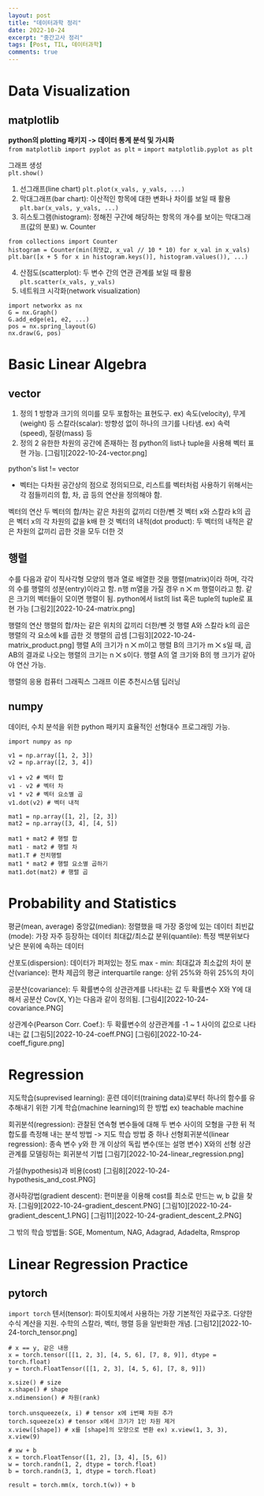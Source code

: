 ```yaml
---
layout: post
title: "데이터과학 정리"
date: 2022-10-24
excerpt: "중간고사 정리"
tags: [Post, TIL, 데이터과학]
comments: true
---
```

<style>
    table, th, td {
        border: 1px solid black;
        /* border-collapse: collapse; */
        text-align: center; /*left, center, right*/
        text-vlign: middle; /*top, middle, bottom*/
    }
</style>

# Data Visualization
## matplotlib
**python의 plotting 패키지 -> 데이터 통계 분석 및 가시화**  
`from matplotlib import pyplot as plt` = `import matplotlib.pyplot as plt`  
  
그래프 생성  
`plt.show()`
1. 선그래프(line chart)
`plt.plot(x_vals, y_vals, ...)`  
2. 막대그래프(bar chart): 이산적인 항목에 대한 변화나 차이를 보일 때 활용
`plt.bar(x_vals, y_vals, ...)`  
3. 히스토그램(histogram): 정해진 구간에 해당하는 항목의 개수를 보이는 막대그래프(값의 분포)
w. Counter
```
from collections import Counter
histogram = Counter(min(최댓값, x_val // 10 * 10) for x_val in x_vals)
plt.bar([x + 5 for x in histogram.keys()], histogram.values()), ...)
```  
4. 산점도(scatterplot): 두 변수 간의 연관 관계를 보일 때 활용
`plt.scatter(x_vals, y_vals)`  
5. 네트워크 시각화(network visualization)
```
import networkx as nx
G = nx.Graph()
G.add_edge(e1, e2, ...)
pos = nx.spring_layout(G)
nx.draw(G, pos)
```  

# Basic Linear Algebra
## vector
1. 정의 1
방향과 크기의 의미를 모두 포함하는 표현도구. ex) 속도(velocity), 무게(weight) 등
스칼라(scalar): 방향성 없이 하나의 크기를 나타냄. ex) 속력(speed), 질량(mass) 등
2. 정의 2
유한한 차원의 공간에 존재하는 점
python의 list나 tuple을 사용해 벡터 표현 가능.
[그림1][2022-10-24-vector.png]

python's list != vector
* 벡터는 다차원 공간상의 점으로 정의되므로, 리스트를 벡터처럼 사용하기 위해서는 각 점들끼리의 합, 차, 곱 등의 연산을 정의해야 함.

벡터의 연산
두 벡터의 합/차는 같은 차원의 값끼리 더한/뺀 것
벡터 x와 스칼라 k의 곱은 벡터 x의 각 차원의 값을 k배 한 것
벡터의 내적(dot product): 두 벡터의 내적은 같은 차원의 값끼리 곱한 것을 모두 더한 것

## 행렬
수를 다음과 같이 직사각형 모양의 행과 열로 배열한 것을 행렬(matrix)이라 하며, 각각의 수를 행렬의 성분(entry)이라고 함.
n행 m열을 가질 경우 n ⨉ m 행렬이라고 함.
같은 크기의 벡터들이 모이면 행렬이 됨.
python에서 list의 list 혹은 tuple의 tuple로 표현 가능
[그림2][2022-10-24-matrix.png]

행렬의 연산
행렬의 합/차는 같은 위치의 값끼리 더한/뺀 것
행렬 A와 스칼라 k의 곱은 행렬의 각 요소에 k를 곱한 것
행렬의 곱셈
[그림3][2022-10-24-matrix_product.png]
행렬 A의 크기가 n ⨉ m이고 행렬 B의 크기가 m ⨉ s일 때, 곱 AB의 결과로 나오는 행렬의 크기는 n ⨉ s이다. 행렬 A의 열 크기와 B의 행 크기가 같아야 연산 가능.

행렬의 응용
컴퓨터 그래픽스
그래프 이론
추천시스템
딥러닝

## numpy
데이터, 수치 분석을 위한 python 패키지 효율적인 선형대수 프로그래밍 가능.
```
import numpy as np

v1 = np.array([1, 2, 3])
v2 = np.array([2, 3, 4])

v1 + v2 # 벡터 합
v1 - v2 # 벡터 차
v1 * v2 # 벡터 요소별 곱
v1.dot(v2) # 벡터 내적

mat1 = np.array([1, 2], [2, 3])
mat2 = np.array([3, 4], [4, 5])

mat1 + mat2 # 행렬 합
mat1 - mat2 # 행렬 차
mat1.T # 전치행렬
mat1 * mat2 # 행렬 요소별 곱하기
mat1.dot(mat2) # 행렬 곱
```  

# Probability and Statistics
평균(mean, average)
중앙값(median): 정렬했을 때 가장 중앙에 있는 데이터
최빈값(mode): 가장 자주 등장하는 데이터
최대값/최소값
분위(quantile): 특정 백분위보다 낮은 분위에 속하는 데이터

산포도(dispersion): 데이터가 퍼져있는 정도
max - min: 최대값과 최소값의 차이
분산(variance): 편차 제곱의 평균
interquartile range: 상위 25%와 하위 25%의 차이

공분산(covariance): 두 확률변수의 상관관계를 나타내는 값
두 확률변수 X와 Y에 대해서 공분산 Cov(X, Y)는 다음과 같이 정의됨.
[그림4][2022-10-24-covariance.PNG]

상관계수(Pearson Corr. Coef.): 두 확률변수의 상관관계를 -1 ~ 1 사이의 값으로 나타내는 값
[그림5][2022-10-24-coeff.PNG]
[그림6][2022-10-24-coeff_figure.png]

# Regression
지도학습(suprevised learning): 훈련 데이터(training data)로부터 하나의 함수를 유추해내기 위한 기계 학습(machine learning)의 한 방법 ex) teachable machine

회귀분석(regression): 관찰된 연속형 변수들에 대해 두 변수 사이의 모형을 구한 뒤 적합도를 측정해 내는 분석 방법 -> 지도 학습 방법 중 하나
선형회귀분석(linear regression): 종속 변수 y와 한 개 이상의 독립 변수(또는 설명 변수) X와의 선형 상관 관계를 모델링하는 회귀분석 기법
[그림7][2022-10-24-linear_regression.png]

가설(hypothesis)과 비용(cost)
[그림8][2022-10-24-hypothesis_and_cost.PNG]

경사하강법(gradient descent): 편미분을 이용해 cost를 최소로 만드는 w, b 값을 찾자.
[그림9][2022-10-24-gradient_descent.PNG]
[그림10][2022-10-24-gradient_descent_1.PNG]
[그림11][2022-10-24-gradient_descent_2.PNG]

그 밖의 학습 방법들: SGE, Momentum, NAG, Adagrad, Adadelta, Rmsprop

# Linear Regression Practice
## pytorch
`import torch`
텐서(tensor): 파이토치에서 사용하는 가장 기본적인 자료구조. 다양한 수식 계산을 지원. 수학의 스칼라, 벡터, 행렬 등을 일반화한 개념.
[그림12][2022-10-24-torch_tensor.png]
```
# x == y, 같은 내용
x = torch.tensor([[1, 2, 3], [4, 5, 6], [7, 8, 9]], dtype = torch.float)
y = torch.FloatTensor([[1, 2, 3], [4, 5, 6], [7, 8, 9]])

x.size() # size
x.shape() # shape
x.ndimension() # 차원(rank)

torch.unsqueeze(x, i) # tensor x에 i번째 차원 추가
torch.squeeze(x) # tensor x에서 크기가 1인 차원 제거
x.view([shape]) # x를 [shape]의 모양으로 변환 ex) x.view(1, 3, 3), x.view(9)

# xw + b
x = torch.FloatTensor([1, 2], [3, 4], [5, 6])
w = torch.randn(1, 2, dtype = torch.float)
b = torch.randn(3, 1, dtype = torch.float)

result = torch.mm(x, torch.t(w)) + b

